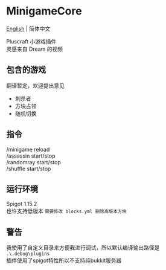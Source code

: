 # MinigameCore

[English](./README.md) | 简体中文

Pluscraft 小游戏插件  
灵感来自 Dream 的视频

## 包含的游戏
翻译暂定，欢迎提出意见
* 刺杀者
* 方块占领
* 随机切换

## 指令
/minigame reload  
/assassin start/stop  
/randomray start/stop  
/shuffle start/stop  

## 运行环境
Spigot 1.15.2  
也许支持低版本 `需要修改 blocks.yml 删除高版本方块`

## 警告
我使用了自定义目录来方便我进行调试，所以默认编译输出路径是 `.\.debug\plugins`  
插件使用了spigot特性所以不支持纯bukkit服务器
